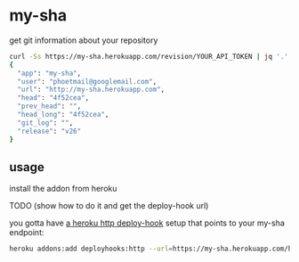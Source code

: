 # my-sha

get git information about your repository

```bash
curl -Ss https://my-sha.herokuapp.com/revision/YOUR_API_TOKEN | jq '.'
{
  "app": "my-sha",
  "user": "phoetmail@googlemail.com",
  "url": "http://my-sha.herokuapp.com",
  "head": "4f52cea",
  "prev_head": "",
  "head_long": "4f52cea",
  "git_log": "",
  "release": "v26"
}
```

## usage

install the addon from heroku

TODO (show how to do it and get the deploy-hook url)

you gotta have [a heroku http deploy-hook](https://devcenter.heroku.com/articles/deploy-hooks#http-post-hook) setup that points to your my-sha endpoint:

```bash
heroku addons:add deployhooks:http --url=https://my-sha.herokuapp.com/hook/YOUR_API_TOKEN
```
